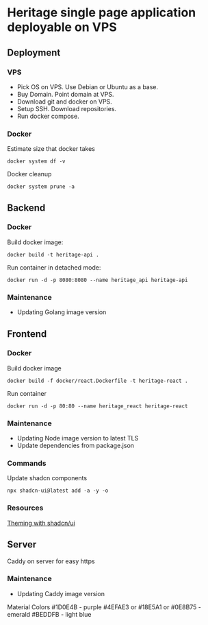 # Heritage single page application deployable on VPS

## Deployment

### VPS

- Pick OS on VPS. Use Debian or Ubuntu as a base.
- Buy Domain. Point domain at VPS.
- Download git and docker on VPS.
- Setup SSH. Download repositories.
- Run docker compose.

### Docker
Estimate size that docker takes
```
docker system df -v
```
Docker cleanup
```
docker system prune -a
```

## Backend

### Docker

Build docker image:
```
docker build -t heritage-api .
```
Run container in detached mode:
```
docker run -d -p 8080:8080 --name heritage_api heritage-api
```

### Maintenance
- Updating Golang image version

## Frontend

### Docker

Build docker image
```
docker build -f docker/react.Dockerfile -t heritage-react .
```
Run container
```
docker run -d -p 80:80 --name heritage_react heritage-react
```

### Maintenance
- Updating Node image version to latest TLS
- Update dependencies from package.json

### Commands
Update shadcn components
```
npx shadcn-ui@latest add -a -y -o
```

### Resources
[Theming with shadcn/ui](https://ui.shadcn.com/docs/theming)

## Server
Caddy on server for easy https

### Maintenance
- Updating Caddy image version

Material Colors
#1D0E4B - purple
#4EFAE3 or #18E5A1 or #0E8B75 - emerald
#BEDDFB - light blue
